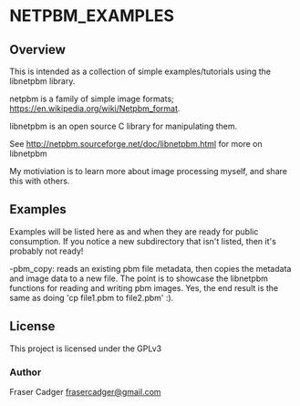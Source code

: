 # NETPBM_EXAMPLES #

## Overview ##

This is intended as a collection of simple examples/tutorials using the libnetpbm library.

netpbm is a family of simple image formats; https://en.wikipedia.org/wiki/Netpbm_format.

libnetpbm is an open source C library for manipulating them.

See http://netpbm.sourceforge.net/doc/libnetpbm.html for more on libnetpbm

My motiviation is to learn more about image processing myself, and share this with others.

## Examples ##

Examples will be listed here as and when they are ready for public consumption. If you
notice a new subdirectory that isn't listed, then it's probably not ready!

-pbm_copy: reads an existing pbm file metadata, then copies the metadata and image data
to a new file. The point is to showcase the libnetpbm functions for reading and writing
pbm images. Yes, the end result is the same as doing 'cp file1.pbm to file2.pbm' :).

## License ##

This project is licensed under the GPLv3

### Author ##

Fraser Cadger <frasercadger@gmail.com>
